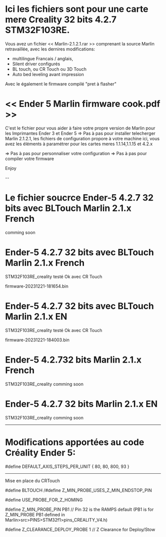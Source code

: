 # Ici les fichiers sont pour une carte mere Creality 32 bits 4.2.7 STM32F103RE.

Vous avez un fichier << Marlin-2.1.2.1.rar >> comprenant la source Marlin retravaillée, avec les dernires modifications:
- multilingue Francais / anglais,
- Silent driver configurés
- BL touch, ou CR Touch ou 3D Touch
- Auto bed leveling avant impression

Avec le également le firmware compilé "pret à flasher" 

# << Ender 5 Marlin firmware cook.pdf >>
C'est le fichier pour vous aider à faire votre propre version de Marlin pour les Imprimantes Ender 3 et Ender 5
=> Pas à pas pour installer telecherger Marlin 2.1.2.1, les fichiers de configuration propore à votre machine
ici, vous avez les éléments à paramétrer pour les cartes meres 1.1.14,1.1.15 et 4.2.x

=> Pas à pas pour personnaliser votre configuration
=> Pas à pas pour compiler votre firmware 

Enjoy 

--


# Le fichier soucrce Ender-5 4.2.7 32 bits avec BLTouch Marlin 2.1.x French
comming soon

# Ender-5 4.2.7 32 bits avec BLTouch Marlin 2.1.x French
STM32F103RE_creality testé Ok avec CR Touch

firmware-20231221-181654.bin 

# Ender-5 4.2.7 32 bits avec BLTouch Marlin 2.1.x EN 
STM32F103RE_creality testé Ok avec CR Touch

firmware-20231221-184003.bin

# Ender-5 4.2.732 bits Marlin 2.1.x  French
STM32F103RE_creality 
comming soon
# Ender-5 4.2.7 32 bits Marlin 2.1.x EN
STM32F103RE_creality 
comming soon

________________________________________________


# Modifications apportées au code Créality Ender 5: 

#define DEFAULT_AXIS_STEPS_PER_UNIT   { 80, 80, 800, 93 }
________________________________________________

Mise en place du CRTouch

#define BLTOUCH
/#define Z_MIN_PROBE_USES_Z_MIN_ENDSTOP_PIN

#define USE_PROBE_FOR_Z_HOMING

#define Z_MIN_PROBE_PIN PB1 // Pin 32 is the RAMPS default (PB1 is for Z_MIN_PROBE PB1 defined in Marlin>src>PINS>STM32f1>pins_CREALITY_V4.h)

#define Z_CLEARANCE_DEPLOY_PROBE   1 // Z Clearance for Deploy/Stow
